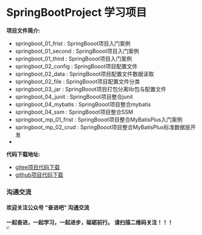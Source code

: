 # SpringBootProject 学习项目


**项目文件简介:**
- springboot_01_frist : SpringBooot项目入门案例
- springboot_01_second : SpringBooot项目入门案例
- springboot_01_third : SpringBooot项目入门案例
- springboot_02_config : SpringBooot项目配置文件
- springboot_02_data : SpringBooot项目配置文件数据读取
- springboot_02_file : SpringBooot项目配置文件分类
- springboot_03_jar : SpringBooot项目打包分离lib包与配置文件
- springboot_04_junit : SpringBooot项目整合junit
- springboot_04_mybatis : SpringBooot项目整合mybatis
- springboot_04_ssm : SpringBooot项目整合SSM
- springboot_mp_01_frist : SpringBooot项目整合MyBatisPlus入门案例
- springboot_mp_02_crud : SpringBooot项目整合MyBatisPlus标准数据层开发
- 




**代码下载地址:**
- [gitee项目代码下载](https://gitee.com/DchuangDB/SpringBootProject)
- [github项目代码下载](https://github.com/dcbut/SpringBootProject)

### 沟通交流
#### 欢迎关注公众号 “奋进吧” 沟通交流
**一起奋进，一起学习，一起进步，砥砺前行。**
**请扫描二维码关注！！！**
<br/>
<img src="https://gitee.com/DchuangDB/csdn-images/raw/master/%E5%85%AC%E4%BC%97%E5%8F%B7/%E5%85%AC%E4%BC%97%E5%8F%B7%20%E5%A5%8B%E8%BF%9B%E5%90%A7%20%E4%BA%8C%E7%BB%B4%E7%A0%81.jpg" style="zoom:50%;" />


